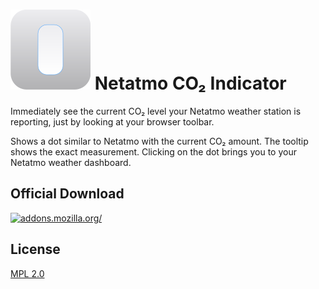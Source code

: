 # ![](icon.svg) Netatmo CO₂ Indicator

Immediately see the current CO₂ level your Netatmo weather station is reporting,
just by looking at your browser toolbar.

Shows a dot similar to Netatmo with the current CO₂ amount. The tooltip shows
the exact measurement. Clicking on the dot brings you to your Netatmo weather dashboard.

## Official Download

[![addons.mozilla.org/](https://addons.cdn.mozilla.net/static/img/addons-buttons/AMO-button_2.png)](https://addons.mozilla.org/firefox/addon/netatmo-co-indicator/?utm_source=github.com&utm_content=install)

## License

[MPL 2.0](/LICENSE)
